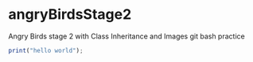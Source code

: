 # angryBirdsStage2
Angry Birds stage 2 with Class Inheritance and Images
git bash practice
``` js
print("hello world");
```
